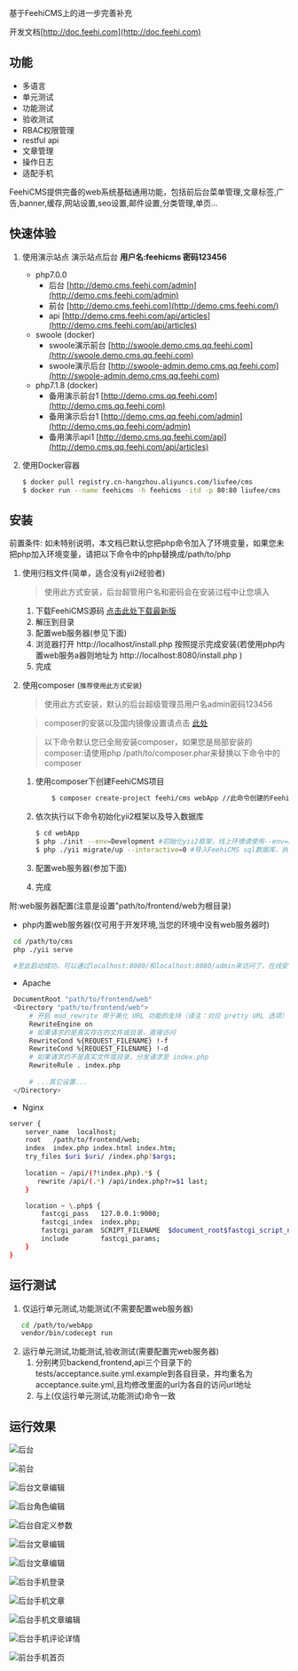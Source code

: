 基于FeehiCMS上的进一步完善补充

开发文档[http://doc.feehi.com](http://doc.feehi.com)

功能
---------------
 * 多语言
 * 单元测试
 * 功能测试
 * 验收测试
 * RBAC权限管理
 * restful api
 * 文章管理 
 * 操作日志
 * 适配手机
 
 FeehiCMS提供完备的web系统基础通用功能，包括前后台菜单管理,文章标签,广告,banner,缓存,网站设置,seo设置,邮件设置,分类管理,单页...
 
 
快速体验
----------------
1. 使用演示站点
演示站点后台   **用户名:feehicms 密码123456**
      * php7.0.0
        * 后台 [http://demo.cms.feehi.com/admin](http://demo.cms.feehi.com/admin)
        * 前台 [http://demo.cms.feehi.com](http://demo.cms.feehi.com/)
        * api [http://demo.cms.feehi.com/api/articles](http://demo.cms.feehi.com/api/articles)
      * swoole (docker)
        * swoole演示前台 [http://swoole.demo.cms.qq.feehi.com](http://swoole.demo.cms.qq.feehi.com)
        * swoole演示后台 [http://swoole-admin.demo.cms.qq.feehi.com](http://swoole-admin.demo.cms.qq.feehi.com)
      * php7.1.8 (docker)
        * 备用演示前台1 [http://demo.cms.qq.feehi.com](http://demo.cms.qq.feehi.com)
        * 备用演示后台1 [http://demo.cms.qq.feehi.com/admin](http://demo.cms.qq.feehi.com/admin)
        * 备用演示api1 [http://demo.cms.qq.feehi.com/api](http://demo.cms.qq.feehi.com/api/articles)

2. 使用Docker容器
    ```bash
    $ docker pull registry.cn-hangzhou.aliyuncs.com/liufee/cms
    $ docker run --name feehicms -h feehicms -itd -p 80:80 liufee/cms
    ```
 
 
安装
---------------
前置条件: 如未特别说明，本文档已默认您把php命令加入了环境变量，如果您未把php加入环境变量，请把以下命令中的php替换成/path/to/php
1. 使用归档文件(简单，适合没有yii2经验者)
    >使用此方式安装，后台超管用户名和密码会在安装过程中让您填入
    1. 下载FeehiCMS源码 [点击此处下载最新版](http://resource-1251086492.cossh.myqcloud.com/Feehi_CMS.zip)
    2. 解压到目录 
    3. 配置web服务器(参见下面)
    4. 浏览器打开 http://localhost/install.php 按照提示完成安装(若使用php内置web服务a器则地址为 http://localhost:8080/install.php )
    5. 完成
    
2. 使用composer (`推荐使用此方式安装`)
    >使用此方式安装，默认的后台超级管理员用户名admin密码123456
    
     >composer的安装以及国内镜像设置请点击 [此处](http://www.phpcomposer.com/)
     
     >以下命令默认您已全局安装composer，如果您是局部安装的composer:请使用php /path/to/composer.phar来替换以下命令中的composer
     
     1. 使用composer下创建FeehiCMS项目
        
        ```bash
            $ composer create-project feehi/cms webApp //此命令创建的FeehiCMS项目不能平滑升级新版本(目录结构简单,目前主力维护版本)
        ```
     2. 依次执行以下命令初始化yii2框架以及导入数据库
         ```bash
         $ cd webApp
         $ php ./init --env=Development #初始化yii2框架，线上环境请使用--env=Production
         $ php ./yii migrate/up --interactive=0 #导入FeehiCMS sql数据库，执行此步骤之前请先到common/config/main-local.php修改成正确的数据库配置
         ```
     3. 配置web服务器(参加下面)
     4. 完成
 
附:web服务器配置(注意是设置"path/to/frontend/web为根目录)
 
 * php内置web服务器(仅可用于开发环境,当您的环境中没有web服务器时)
 ```bash
  cd /path/to/cms
  php ./yii serve  
  
  #至此启动成功，可以通过localhost:8080/和localhost:8080/admin来访问了，在线安装即访问localhost:8080/install.php
 ```
 
 * Apache
 ```bash
  DocumentRoot "path/to/frontend/web"
  <Directory "path/to/frontend/web">
      # 开启 mod_rewrite 用于美化 URL 功能的支持（译注：对应 pretty URL 选项）
      RewriteEngine on
      # 如果请求的是真实存在的文件或目录，直接访问
      RewriteCond %{REQUEST_FILENAME} !-f
      RewriteCond %{REQUEST_FILENAME} !-d
      # 如果请求的不是真实文件或目录，分发请求至 index.php
      RewriteRule . index.php
  
      # ...其它设置...
  </Directory>
  ```
  
 * Nginx
 ```bash
 server {
     server_name  localhost;
     root   /path/to/frontend/web;
     index  index.php index.html index.htm;
     try_files $uri $uri/ /index.php?$args;
     
     location ~ /api/(?!index.php).*$ {
        rewrite /api/(.*) /api/index.php?r=$1 last;
     }
 
     location ~ \.php$ {
         fastcgi_pass   127.0.0.1:9000;
         fastcgi_index  index.php;
         fastcgi_param  SCRIPT_FILENAME  $document_root$fastcgi_script_name;
         include        fastcgi_params;
     }
 }
 ```
 
 
运行测试
-------
1. 仅运行单元测试,功能测试(不需要配置web服务器)
 ```bash
    cd /path/to/webApp
    vendor/bin/codecept run
 ```
2. 运行单元测试,功能测试,验收测试(需要配置完web服务器)
    1. 分别拷贝backend,frontend,api三个目录下的tests/acceptance.suite.yml.example到各自目录，并均重名为acceptance.suite.yml,且均修改里面的url为各自的访问url地址
    2. 与上(仅运行单元测试,功能测试)命令一致



运行效果
---------
![后台](docs/backend.png)

![前台](docs/frontend.png)

![后台文章编辑](docs/backend_article.png)

![后台角色编辑](docs/backend_role.png)

![后台自定义参数](docs/backend_custom_create.png)

![后台文章编辑](docs/backend_custom_setting.png)

![后台文章编辑](docs/backend_log.png)

![后台手机登录](docs/backend_mobile_login.jpg)

![后台手机文章](docs/backend_mobile_article.jpg)

![后台手机文章编辑](docs/backend_mobile_article_edit.jpg)

![后台手机评论详情](docs/backend_mobile_comment_view.jpg)

![前台手机首页](docs/frontend_mobile.jpg)

